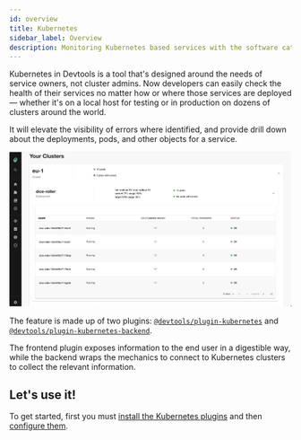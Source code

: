 ```yaml
---
id: overview
title: Kubernetes
sidebar_label: Overview
description: Monitoring Kubernetes based services with the software catalog
---
```


Kubernetes in Devtools is a tool that's designed around the needs of service
owners, not cluster admins. Now developers can easily check the health of their
services no matter how or where those services are deployed — whether it's on a
local host for testing or in production on dozens of clusters around the world.

It will elevate the visibility of errors where identified, and provide drill
down about the deployments, pods, and other objects for a service.

![Kubernetes plugin screenshot](../../assets/features/kubernetes/devtools-k8s-2-deployments.png)

The feature is made up of two plugins:
[`@devtools/plugin-kubernetes`](https://github.com/khulnasoft/devtools/tree/master/plugins/kubernetes)
and
[`@devtools/plugin-kubernetes-backend`](https://github.com/khulnasoft/devtools/tree/master/plugins/kubernetes-backend).

The frontend plugin exposes information to the end user in a digestible way,
while the backend wraps the mechanics to connect to Kubernetes clusters to
collect the relevant information.

## Let's use it!

To get started, first you must [install the Kubernetes plugins](installation.md)
and then [configure them](configuration.md).
